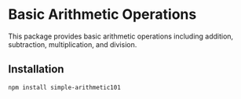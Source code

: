 # Basic Arithmetic Operations

This package provides basic arithmetic operations including addition, subtraction, multiplication, and division.

## Installation

```bash
npm install simple-arithmetic101
